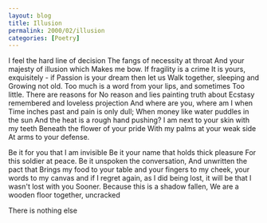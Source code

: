 ```yaml
---
layout: blog
title: Illusion
permalink: 2000/02/illusion
categories: [Poetry]
---
```



I feel the hard line of decision
The fangs of necessity at throat
And your majesty of illusion which
Makes me bow. If fragility is a crime
It is yours, exquisitely - if 
Passion is your dream then let us
Walk together, sleeping and
Growing not old. Too much 
is a word from your lips, and sometimes
Too little. There are reasons for
No reason and lies painting truth about
Ecstasy remembered and loveless projection
And where are you, where am I when
Time inches past and pain is only dull;
When money like water puddles in the sun
And the heat is a rough hand pushing?
I am next to your skin with my teeth
Beneath the flower of your pride
With my palms at your weak side
At arms to your defense. 

Be it for you that I am invisible
Be it your name that holds thick pleasure
For this soldier at peace.
Be it unspoken the conversation,
And unwritten the pact that
Brings my food to your table and 
your fingers to my cheek, your words
to my canvas and if I regret
again, as I did being lost, it will be that
I wasn't lost with you
Sooner. Because this is a shadow fallen,
We are a wooden floor together, uncracked

There is nothing else

